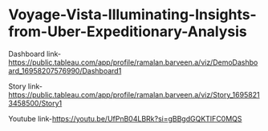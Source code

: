 # Voyage-Vista-Illuminating-Insights-from-Uber-Expeditionary-Analysis


Dashboard link-https://public.tableau.com/app/profile/ramalan.barveen.a/viz/DemoDashboard_16958207576990/Dashboard1

Story link-https://public.tableau.com/app/profile/ramalan.barveen.a/viz/Story_16958213458500/Story1

Youtube link-https://youtu.be/UfPnB04LBRk?si=gBBgdGQKTIFC0MQS
